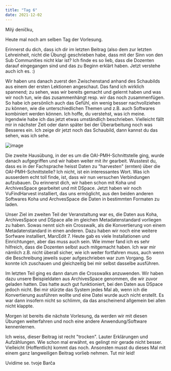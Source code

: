 ```yaml
---
title: "Tag 6"
date: 2021-12-02
---
```


Milý deníčku,

Heute mal noch am selben Tag der Vorlesung.

Erinnerst du dich, dass ich dir im letzten Beitrag (also dem zur letzten Lehreinheit, nicht die Übung) geschrieben habe, dass mit der Sinn von den Sub Communities nicht klar ist?
Ich finde es so lieb, dass die Dozenten darauf eingegangen sind und das zu Beginn erklärt haben. Jetzt verstehe auch ich es. :)

Wir haben uns danach zuerst den Zwischenstand anhand des Schaubilds aus einem der ersten Lektionen angeschaut. Das fand ich wirklich spannend; zu sehen, was wir bereits gemacht 
und gelernt haben und was wir noch tun, wie das zusammenhängt resp. wir das noch zusammenfügen. So habe ich persönlich auch das Gefühl, ein wenig besser nachvollziehen zu können, 
wie die unterschiedlichen Themen und z.B. auch Softwares kombiniert werden können. Ich hoffe, du verstehst, was ich meine. Irgendwie habe ich das jetzt etwas umständlich beschrieben. 
Vielleicht fällt mir in nächster Zeit oder dann später bei der Überarbeitung noch was Besseres ein.
Ich zeige dir jetzt noch das Schaubild, dann kannst du das sehen, was ich sehe.

![image](https://user-images.githubusercontent.com/90834630/144423224-ef9af656-d121-427a-bc51-4cbf3c5adfda.png)

Die zweite Hausübung, in der es um die OAI-PMH-Schnittstelle ging, wurde danach aufgegriffen und wir haben weiter mit ihr gearbeit.
Wusstest du, dass es in der Fachsprache heisst Daten zu "harvesten" (ernten) über die OAI-PMH-Schnittstelle? Ich nicht, ist ein interessantes Wort.
Was ich ausserdem echt toll finde, ist, dass wir nun versuchen Verbindungen aufzubauen. Du erinnerst dich, wir haben schon mit Koha und ArchivesSpace gearbeitet und mit DSpace.
Jetzt haben wir noch VuFindHarvest installiert, das uns ermöglicht, aus den beiden anderen Softwares Koha und ArchvesSpace die Daten in bestimmten Formaten zu laden.

Unser Ziel im zweiten Teil der Veranstaltung war es, die Daten aus Koha, ArchivesSpace und DSpace alle im gleichen Metadatenstandard vorliegen zu haben. 
Sowas nennt sich ein Crosswalk, als die Konvertierung von einem Metadatenstandard in einen anderen. Dazu haben wir noch eine weitere Sorfware installiert, MarcEdit 7.
Heute gab es viele Installationen und Einrichtungen, aber das muss auch sein. Wie immer fand ich es sehr hilfreich, dass die Dozenten selbst auch mitgemacht haben. Ich war mir
nämlich z.B. nicht überall sicher, wie ich weiter fortfahren muss, auch wenn die Beschreibung jeweils super aufgeschrieben war zum Vorgang. So konnte ich zuschauen und gleichzeitig
bei mir selbst dasselbe ausführen.

Im letzten Teil ging es dann darum die Crosswalks anzuwenden. Wir haben dazu unsere Beispieldaten aus ArchivesSpace genommen, die wir zuvor geladen hatten.
Das hatte auch gut funktioniert, bei den Daten aus DSpace jedoch nicht. Bei mir stürzte das System jedes Mal ab, wenn ich die Konvertierung ausführen wollte und eine Datei
wurde auch nicht erstellt. Es war dann insofern nicht so schlimm, da das anscheinend allgemein bei allen nicht klappte.

Morgen ist bereits die nächste Vorlesung, da werden wir mit diesen Übungen weiterfahren und noch eine andere Anwendung/Software kennenlernen.

Ich weiss, dieser Beitrag ist recht "trocken". Lauter Erklärungen und Aufzählungen. Wie schon mal erwähnt, es gelingt mir gerade nicht besser.
Vielleicht (Hoffentlich) kommt das noch. Ansonsten musst du dieses Mal mit einem ganz langweiligen Beitrag vorlieb nehmen. Tut mir leid!

Uvidíme se.
tvoje Barča
